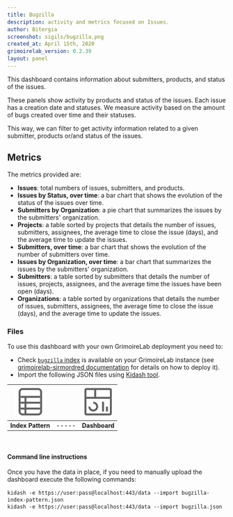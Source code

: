 ```yaml
---
title: Bugzilla
description: activity and metrics focused on Issues.
author: Bitergia
screenshot: sigils/bugzilla.png
created_at: April 15th, 2020
grimoirelab_version: 0.2.39
layout: panel
---
```


This dashboard contains information about submitters, products, and status of the issues.

These panels show activity by products and status of the issues. Each issue
has a creation date and statuses. We measure activity based on the amount of bugs
created over time and their statuses.

This way, we can filter to get activity information related to a given submitter,
products or/and status of the issues.

## Metrics

The metrics provided are:

* **Issues**: total numbers of issues, submitters, and products.
* **Issues by Status, over time**: a bar chart that shows the evolution of the status of the issues over time.
* **Submitters by Organization**: a pie chart that summarizes the issues by the submitters' organization.
* **Projects**: a table sorted by projects that details the number of issues, submitters, assignees,
the average time to close the issue (days), and the average time to update the issues.
* **Submitters, over time**: a bar chart that shows the evolution of the number of submitters over time.
* **Issues by Organization, over time**: a bar chart that summarizes the issues by the submitters' organization.
* **Submitters**: a table sorted by submitters that details the number of issues, projects, assignees, and the average
time the issues have been open (days).
* **Organizations**: a table sorted by organizations that details the number of issues, submitters, assignees,
the average time to close the issue (days), and the average time to update the issues.

### Files
To use this dashboard with your own GrimoireLab deployment you need to:
* Check [`bugzilla` index][bugzilla-schema] is available on your GrimoireLab instance
(see [grimoirelab-sirmordred documentation][sirmordred-bugzilla] for details on how to deploy it).
* Import the following JSON files using [Kidash tool](https://github.com/chaoss/grimoirelab-kidash/).

| [![Index Pattern][ip-icon]][index-pattern] | | [![Dashboard][dash-icon]][dashboard] |
| :---------: | ---------- | :-------------: |
| **Index Pattern** | ----- | **Dashboard** |

<br />

#### Command line instructions
Once you have the data in place, if you need to manually upload the dashboard execute the 
following commands:
```
kidash -e https://user:pass@localhost:443/data --import bugzilla-index-pattern.json
kidash -e https://user:pass@localhost:443/data --import bugzilla.json
```

[bugzilla-schema]: https://github.com/chaoss/grimoirelab-elk/blob/master/schema/bugzilla.csv
[sirmordred-bugzilla]: https://github.com/chaoss/grimoirelab-sirmordred#bugzilla-
[dash-icon]: ../assets/images/icons/dashboard.png
[ip-icon]: ../assets/images/icons/file-ruled.png
[dashboard]: https://raw.githubusercontent.com/chaoss/grimoirelab-sigils/master/json/bugzilla.json
[index-pattern]: https://raw.githubusercontent.com/chaoss/grimoirelab-sigils/master/json/bugzilla-index-pattern.json
